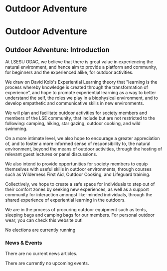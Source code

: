 # Outdoor Adventure

# Outdoor Adventure

## Outdoor Adventure: Introduction


At LSESU ODAC, we believe that there is great value in experiencing the natural environment,
and hence aim to provide a platform and community, for beginners and the experienced
alike, for outdoor activities.  

We draw on David Kolb's Experiential Learning theory that "learning is the process
whereby knowledge is created through the transformation of experience”, and hope
to promote experiential learning as a way to better understand the self, the roles
we play in a biophysical environment, and to develop empathetic and communicative
skills in new environments.  

We will plan and facilitate outdoor activities for society members and members of
the LSE community, that include but are not restricted to the following: camping,
hiking, star gazing, outdoor cooking, and wild swimming.  

On a more intimate level, we also hope to encourage a greater appreciation of, and
to foster a more informed sense of responsibility to, the natural environment, beyond
the means of outdoor activities, through the hosting of relevant guest lectures or
panel discussions.  

We also intend to provide opportunities for society members to equip themselves with
useful skills in outdoor environments, through courses such as Wilderness First Aid,
Outdoor Cooking, and Lifeguard training.  

Collectively, we hope to create a safe space for individuals to step out of their
comfort zones by seeking new experiences, as well as a support community for interaction
amongst like-minded individuals, through the shared experience of experiential learning
in the outdoors.

We are in the process of procuring outdoor equipment such as tents, sleeping bags
and camping bags for our members. For personal outdoor wear, you can check this website
out!


No elections are currently running


### News & Events

There are no current news articles. 

There are currently no upcoming events.
